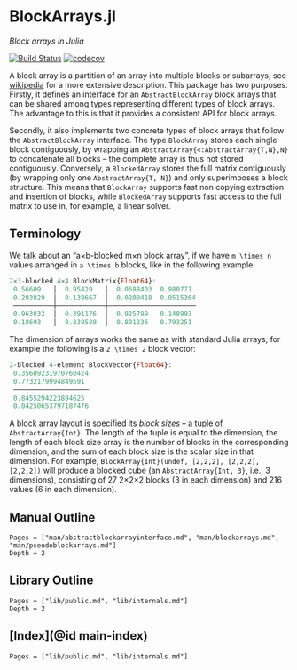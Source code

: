 # BlockArrays.jl

*Block arrays in Julia*

[![Build Status](https://travis-ci.org/JuliaArrays/BlockArrays.jl.svg?branch=master)](https://travis-ci.org/JuliaArrays/BlockArrays.jl) [![codecov](https://codecov.io/gh/JuliaArrays/BlockArrays.jl/branch/master/graph/badge.svg)](https://codecov.io/gh/JuliaArrays/BlockArrays.jl)

A block array is a partition of an array into multiple blocks or subarrays, see [wikipedia](https://en.wikipedia.org/wiki/Block_matrix) for a more extensive description. This package has two purposes. Firstly, it defines an interface for an `AbstractBlockArray` block arrays that can be shared among types representing different types of block arrays. The advantage to this is that it provides a consistent API for block arrays.

Secondly, it also implements two concrete types of block arrays that follow the `AbstractBlockArray` interface.  The type `BlockArray` stores each single block contiguously, by wrapping an `AbstractArray{<:AbstractArray{T,N},N}` to concatenate all blocks – the complete array is thus not stored contiguously.  Conversely, a `BlockedArray` stores the full matrix contiguously (by wrapping only one `AbstractArray{T, N}`) and only superimposes a block structure.  This means that `BlockArray` supports fast non copying extraction and insertion of blocks, while `BlockedArray` supports fast access to the full matrix to use in, for example, a linear solver.


## Terminology

We talk about an “a×b-blocked m×n block array”, if we have ``m \times n`` values arranged in ``a \times b`` blocks, like in the following example:

```julia
2×3-blocked 4×4 BlockMatrix{Float64}:
 0.56609   │  0.95429   │  0.0688403  0.980771 
 0.203829  │  0.138667  │  0.0200418  0.0515364
 ──────────┼────────────┼──────────────────────
 0.963832  │  0.391176  │  0.925799   0.148993 
 0.18693   │  0.838529  │  0.801236   0.793251
```

The dimension of arrays works the same as with standard Julia arrays; for example the following is a ``2 \times 2`` block vector:

```julia
2-blocked 4-element BlockVector{Float64}:
 0.35609231970760424
 0.7732179994849591 
 ───────────────────
 0.8455294223894625 
 0.04250653797187476
```

A block array layout is specified its _block sizes_ – a tuple of `AbstractArray{Int}`.  The length of the tuple is equal to the dimension, the length of each block size array is the number of blocks in the corresponding dimension, and the sum of each block size is the scalar size in that dimension.  For example, `BlockArray{Int}(undef, [2,2,2], [2,2,2], [2,2,2])` will produce a blocked cube (an `AbstractArray{Int, 3}`, i.e., 3 dimensions), consisting of 27 2×2×2 blocks (3 in each dimension) and 216 values (6 in each dimension).


## Manual Outline

```@contents
Pages = ["man/abstractblockarrayinterface.md", "man/blockarrays.md", "man/pseudoblockarrays.md"]
Depth = 2
```

## Library Outline

```@contents
Pages = ["lib/public.md", "lib/internals.md"]
Depth = 2
```

## [Index](@id main-index)

```@index
Pages = ["lib/public.md", "lib/internals.md"]
```
